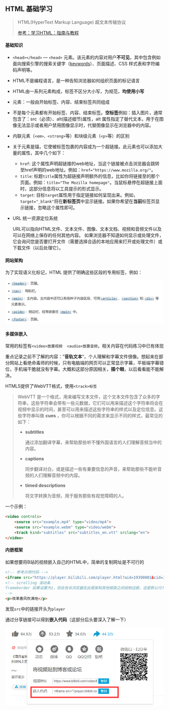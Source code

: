 ## HTML 基础学习

> HTML(HyperText Markup Language) 超文本传输协议
>
> [参考：学习HTML：指南与教程](https://developer.mozilla.org/zh-CN/docs/Learn/HTML)

#### 基础知识

- `<head></head>` — `<head>` 元素。该元素的内容对用户**不可见**，其中包含例如面向搜索引擎的搜索关键字（[keywords](https://developer.mozilla.org/zh-CN/docs/Glossary/Keyword)）、页面描述、CSS 样式表和字符编码声明等。


- HTML不是编程语言，是一种告知浏览器如何组织页面的标记语言
- HTML由一系列元素构成，标签不区分大小写，为规范，**均使用小写**
- 元素：一般由开始标签、内容、结束标签共同组成
- 不是每个元素都有开始标签、内容、结束标签。**空标签**例如：<img>插入图片，通常包含了：src（必须）、alt(描述细节)属性，alt 属性指定了替代文本，用于在图像无法显示或者用户禁用图像显示时，代替图像显示在浏览器中的内容。
- 内联元素（`<em>、<strong>`等）和块级元素（`<p>`等）的区别

- 关于元素<a>是锚，它使被标签包裹的内容成为一个超链接。此元素也可以添加大量的属性，其中几个如下：
  - `href`: 这个属性声明超链接的web地址，当这个链接被点击浏览器会跳转至href声明的web地址。例如：`href="https://www.mozilla.org/"`。
  - `title`: 标题`title`属性为超链接声明额外的信息，比如你将链接至的那个页面。例如：`title="The Mozilla homepage"`。当鼠标悬停在超链接上面时，这部分信息将以工具提示的形式显示。
  - `target`: 目标`target`属性用于指定链接如何呈现出来。例如，`target="_blank"`将在**新标签页**中显示链接。如果你希望在**当前**标签页显示链接，忽略这个属性即可。

- URL 统一资源定位系统

  URL可以指向HTML文件、文本文件、图像、文本文档、视频和音频文件以及可以在网络上保存的任何其他内容。 如果浏览器不知道如何显示或处理文件，它会询问您是否要打开文件（需要选择合适的本地应用来打开或处理文件）或下载文件（以后处理它）。



#### 网站架构

为了实现语义化标记，HTML 提供了明确这些区段的专用标签，例如：

![image-20210924202013886](README.assets/image-20210924202013886.png)



#### 多媒体嵌入

常用的标签有`<video>放置视频  <audio>放置音频`，相关内容在代码练习中已有体现

重点记录之前不了解的内容：”**音轨文本**“，个人理解和字幕文件很像。想起来在部分网站上看绝命毒师的时候，只有电脑端的网页可以正常显示字幕，平板端字幕错位，手机端干脆就没有字幕。大概和这部分原因相关，**插个眼**，以后看看能不能解决。

HTML5提供了WebVTT格式，使用`<track>标签`

> WebVTT 是一个格式，用来编写文本文件，这个文本文件包含了众多的字符串，这些字符串会带有一些元数据，它们可以用来描述这个字符串将会在视频中显示的时间，甚至可以用来描述这些字符串的样式以及定位信息。这些字符串叫做 **cues** ，你可以根据不同的需求来显示不同的样式，最常见的如下：
>
> - **subtitles**
>
>   通过添加翻译字幕，来帮助那些听不懂外国语言的人们理解音频当中的内容。
>
> - **captions**
>
>   同步翻译对白，或是描述一些有重要信息的声音，来帮助那些不能听音频的人们理解音频中的内容。
>
> - **timed descriptions**
>
>   将文字转换为音频，用于服务那些有视觉障碍的人。

一个示例：

```HTML
<video controls>
    <source src="example.mp4" type="video/mp4">
    <source src="example.webm" type="video/webm">
    <track kind="subtitles" src="subtitles_en.vtt" srclang="en">
</video>
```

####  内嵌框架

如果想要将B站的视频嵌入自己的HTML中，简单的复制网址是不可行的

```html
<!-- 参考示例代码 -->
<iframe src="https://player.bilibili.com/player.html?aid=19390801&cid=31621681&page=1" scrolling="no" border="0" frameborder="no" framespacing="0" allowfullscreen="true"> </iframe> 
<!-- scrolling 滚动条
frameborder 如果设置为1，则会告诉浏览器在此框架和其他框架之间绘制边框，这是默认行为。0删除边框  
-->
<p>改革春风吹满地</p>
```

发现`src`中的链接开头为`player`

通过分享链接可以得到**嵌入代码**（这部分后头要深入了解一下）

![image-20210925175012759](README.assets/image-20210925175012759.png)

